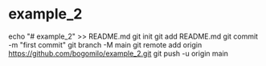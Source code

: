 # example_2
echo "# example_2" >> README.md
git init
git add README.md
git commit -m "first commit"
git branch -M main
git remote add origin https://github.com/bogomilo/example_2.git
git push -u origin main
